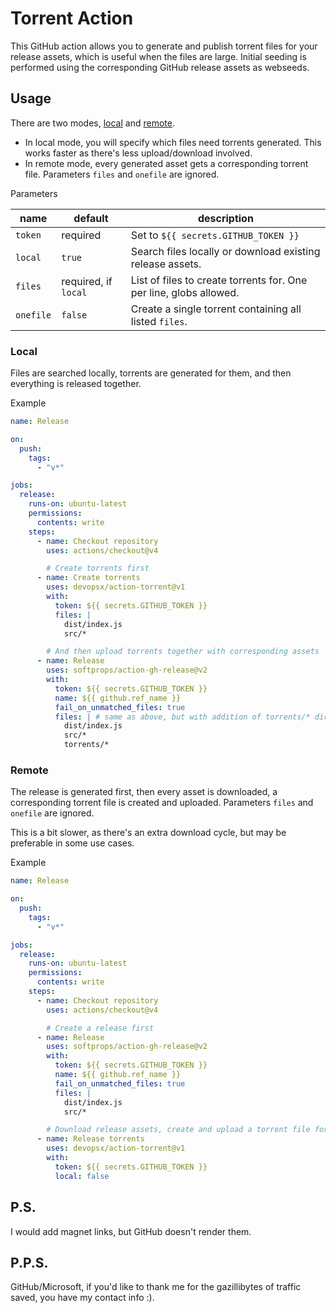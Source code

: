 # Torrent Action

This GitHub action allows you to generate and publish torrent files for your release assets, which is useful when the files are large. Initial seeding is performed using the corresponding GitHub release assets as webseeds.

## Usage

There are two modes, [local](#local) and [remote](#remote).

- In local mode, you will specify which files need torrents generated. This works faster as there's less upload/download involved.
- In remote mode, every generated asset gets a corresponding torrent file. Parameters `files` and `onefile` are ignored.

Parameters

| name      | default              | description                                                        |
| --------- | -------------------- | ------------------------------------------------------------------ |
| `token`   | required             | Set to `${{ secrets.GITHUB_TOKEN }}`                               |
| `local`   | `true`               | Search files locally or download existing release assets.          |
| `files`   | required, if `local` | List of files to create torrents for. One per line, globs allowed. |
| `onefile` | `false`              | Create a single torrent containing all listed `files`.             |

### Local

Files are searched locally, torrents are generated for them, and then everything is released together.

Example

```yaml
name: Release

on:
  push:
    tags:
      - "v*"

jobs:
  release:
    runs-on: ubuntu-latest
    permissions:
      contents: write
    steps:
      - name: Checkout repository
        uses: actions/checkout@v4

        # Create torrents first
      - name: Create torrents
        uses: devopsx/action-torrent@v1
        with:
          token: ${{ secrets.GITHUB_TOKEN }}
          files: |
            dist/index.js
            src/*

        # And then upload torrents together with corresponding assets
      - name: Release
        uses: softprops/action-gh-release@v2
        with:
          token: ${{ secrets.GITHUB_TOKEN }}
          name: ${{ github.ref_name }}
          fail_on_unmatched_files: true
          files: | # same as above, but with addition of torrents/* directory
            dist/index.js
            src/*
            torrents/*
```

### Remote

The release is generated first, then every asset is downloaded, a corresponding torrent file is created and uploaded. Parameters `files` and `onefile` are ignored.

This is a bit slower, as there's an extra download cycle, but may be preferable in some use cases.

Example

```yaml
name: Release

on:
  push:
    tags:
      - "v*"

jobs:
  release:
    runs-on: ubuntu-latest
    permissions:
      contents: write
    steps:
      - name: Checkout repository
        uses: actions/checkout@v4

        # Create a release first
      - name: Release
        uses: softprops/action-gh-release@v2
        with:
          token: ${{ secrets.GITHUB_TOKEN }}
          name: ${{ github.ref_name }}
          fail_on_unmatched_files: true
          files: |
            dist/index.js
            src/*

        # Download release assets, create and upload a torrent file for each one
      - name: Release torrents
        uses: devopsx/action-torrent@v1
        with:
          token: ${{ secrets.GITHUB_TOKEN }}
          local: false
```

## P.S.

I would add magnet links, but GitHub doesn't render them.

## P.P.S.

GitHub/Microsoft, if you'd like to thank me for the gazillibytes of traffic saved, you have my contact info :).
